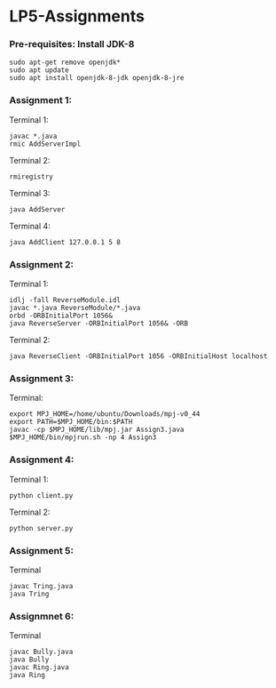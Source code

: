 # LP5-Assignments

### Pre-requisites: Install JDK-8

    sudo apt-get remove openjdk*
    sudo apt update
    sudo apt install openjdk-8-jdk openjdk-8-jre


### Assignment 1:

Terminal 1:

    javac *.java
    rmic AddServerImpl

Terminal 2: 

    rmiregistry

Terminal 3: 

    java AddServer

Terminal 4: 

    java AddClient 127.0.0.1 5 8

### Assignment 2:

Terminal 1:

    idlj -fall ReverseModule.idl 
    javac *.java ReverseModule/*.java
    orbd -ORBInitialPort 1056&
    java ReverseServer -ORBInitialPort 1056& -ORB


Terminal 2:

    java ReverseClient -ORBInitialPort 1056 -ORBInitialHost localhost


### Assignment 3:

Terminal: 

    export MPJ_HOME=/home/ubuntu/Downloads/mpj-v0_44
    export PATH=$MPJ_HOME/bin:$PATH
    javac -cp $MPJ_HOME/lib/mpj.jar Assign3.java
    $MPJ_HOME/bin/mpjrun.sh -np 4 Assign3

### Assignment 4:

Terminal 1:

    python client.py
            
Terminal 2:
          
    python server.py


### Assignment 5:

Terminal 

    javac Tring.java
    java Tring

### Assignmnet 6:

Terminal

    javac Bully.java
    java Bully
    javac Ring.java
    java Ring



